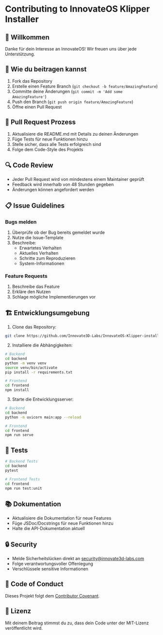 # Contributing to InnovateOS Klipper Installer

## 👋 Willkommen

Danke für dein Interesse an InnovateOS! Wir freuen uns über jede Unterstützung.

## 🤝 Wie du beitragen kannst

1. Fork das Repository
2. Erstelle einen Feature Branch (`git checkout -b feature/AmazingFeature`)
3. Committe deine Änderungen (`git commit -m 'Add some AmazingFeature'`)
4. Push den Branch (`git push origin feature/AmazingFeature`)
5. Öffne einen Pull Request

## 📝 Pull Request Prozess

1. Aktualisiere die README.md mit Details zu deinen Änderungen
2. Füge Tests für neue Funktionen hinzu
3. Stelle sicher, dass alle Tests erfolgreich sind
4. Folge dem Code-Style des Projekts

## 🔍 Code Review

- Jeder Pull Request wird von mindestens einem Maintainer geprüft
- Feedback wird innerhalb von 48 Stunden gegeben
- Änderungen können angefordert werden

## 📋 Issue Guidelines

### Bugs melden

1. Überprüfe ob der Bug bereits gemeldet wurde
2. Nutze die Issue-Template
3. Beschreibe:
   - Erwartetes Verhalten
   - Aktuelles Verhalten
   - Schritte zum Reproduzieren
   - System-Informationen

### Feature Requests

1. Beschreibe das Feature
2. Erkläre den Nutzen
3. Schlage mögliche Implementierungen vor

## 🏗️ Entwicklungsumgebung

1. Clone das Repository:
```bash
git clone https://github.com/Innovate3D-Labs/InnovateOS-Klipper-installer.git
```

2. Installiere die Abhängigkeiten:
```bash
# Backend
cd backend
python -m venv venv
source venv/bin/activate
pip install -r requirements.txt

# Frontend
cd frontend
npm install
```

3. Starte die Entwicklungsserver:
```bash
# Backend
cd backend
python -m uvicorn main:app --reload

# Frontend
cd frontend
npm run serve
```

## 🧪 Tests

```bash
# Backend Tests
cd backend
pytest

# Frontend Tests
cd frontend
npm run test:unit
```

## 📚 Dokumentation

- Aktualisiere die Dokumentation für neue Features
- Füge JSDoc/Docstrings für neue Funktionen hinzu
- Halte die API-Dokumentation aktuell

## 🔒 Security

- Melde Sicherheitslücken direkt an security@innovate3d-labs.com
- Folge verantwortungsvoller Offenlegung
- Verschlüssele sensitive Informationen

## 📜 Code of Conduct

Dieses Projekt folgt dem [Contributor Covenant](https://www.contributor-covenant.org/version/2/0/code_of_conduct/). 

## 📝 Lizenz

Mit deinem Beitrag stimmst du zu, dass dein Code unter der MIT-Lizenz veröffentlicht wird.

